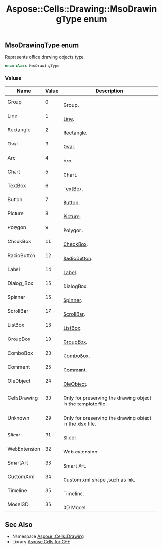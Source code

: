 ﻿---
title: Aspose::Cells::Drawing::MsoDrawingType enum
linktitle: MsoDrawingType
second_title: Aspose.Cells for C++ API Reference
description: 'Aspose::Cells::Drawing::MsoDrawingType enum. Represents office drawing objects type in C++.'
type: docs
weight: 9800
url: /cpp/aspose.cells.drawing/msodrawingtype/
---
## MsoDrawingType enum


Represents office drawing objects type.

```cpp
enum class MsoDrawingType
```

### Values

| Name | Value | Description |
| --- | --- | --- |
| Group | 0 | <br>Group. |
| Line | 1 | <br>[Line](../line/). |
| Rectangle | 2 | <br>Rectangle. |
| Oval | 3 | <br>[Oval](../oval/). |
| Arc | 4 | <br>Arc. |
| Chart | 5 | <br>Chart. |
| TextBox | 6 | <br>[TextBox](../textbox/). |
| Button | 7 | <br>[Button](../button/). |
| Picture | 8 | <br>[Picture](../picture/). |
| Polygon | 9 | <br>Polygon. |
| CheckBox | 11 | <br>[CheckBox](../checkbox/). |
| RadioButton | 12 | <br>[RadioButton](../radiobutton/). |
| Label | 14 | <br>[Label](../label/). |
| Dialog_Box | 15 | <br>DialogBox. |
| Spinner | 16 | <br>[Spinner](../spinner/). |
| ScrollBar | 17 | <br>[ScrollBar](../scrollbar/). |
| ListBox | 18 | <br>[ListBox](../listbox/). |
| GroupBox | 19 | <br>[GroupBox](../groupbox/). |
| ComboBox | 20 | <br>[ComboBox](../combobox/). |
| Comment | 25 | <br>[Comment](../../aspose.cells/comment/). |
| OleObject | 24 | <br>[OleObject](../oleobject/). |
| CellsDrawing | 30 | <br>Only for preserving the drawing object in the template file. |
| Unknown | 29 | <br>Only for preserving the drawing object in the xlsx file. |
| Slicer | 31 | <br>Slicer. |
| WebExtension | 32 | <br>Web extension. |
| SmartArt | 33 | <br>Smart Art. |
| CustomXml | 34 | <br>Custom xml shape ,such as Ink. |
| Timeline | 35 | <br>Timeline. |
| Model3D | 36 | <br>3D Model |

## See Also

* Namespace [Aspose::Cells::Drawing](../)
* Library [Aspose.Cells for C++](../../)
